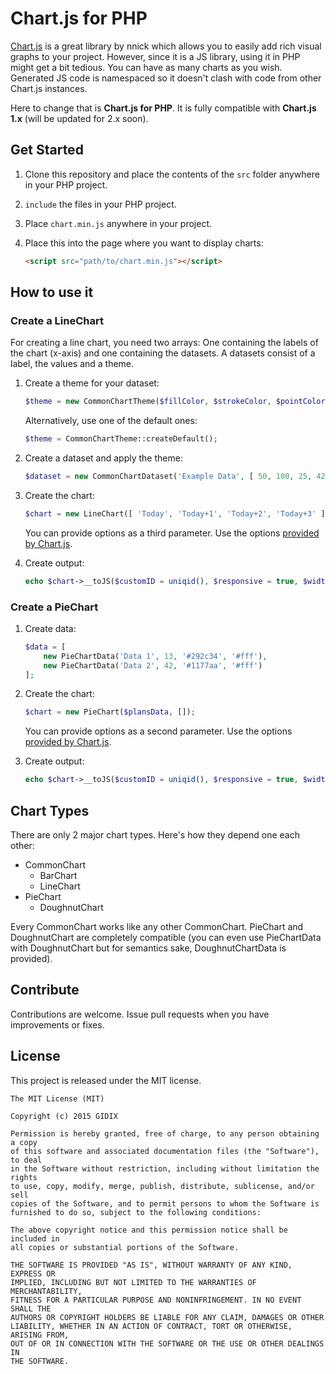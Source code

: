 # Chart.js for PHP

[Chart.js](https://github.com/nnnick/Chart.js) is a great library by nnick which allows you to easily add rich visual graphs to your project. However, since it is a JS library, using it in PHP might get a bit tedious. You can have as many charts as you wish. Generated JS code is namespaced so it doesn't clash with code from other Chart.js instances.

Here to change that is **Chart.js for PHP**. It is fully compatible with **Chart.js 1.x** (will be updated for 2.x soon).

## Get Started

1. Clone this repository and place the contents of the `src` folder anywhere in your PHP project.
2. `include` the files in your PHP project.
3. Place `chart.min.js` anywhere in your project.
4. Place this into the page where you want to display charts:
    
    ```html
    <script src="path/to/chart.min.js"></script>
    ```

## How to use it

### Create a LineChart

For creating a line chart, you need two arrays: One containing the labels of the chart (x-axis) and one containing the datasets. A datasets consist of a label, the values and a theme.

1. Create a theme for your dataset:
    
    ```php
    $theme = new CommonChartTheme($fillColor, $strokeColor, $pointColor, $pointStrokeColor, $pointHighlightFull, $pointHighlightStroke);
    ```
    
    Alternatively, use one of the default ones:
    
    ```php
    $theme = CommonChartTheme::createDefault();
    ```
2. Create a dataset and apply the theme:
    
    ```php
    $dataset = new CommonChartDataset('Example Data', [ 50, 100, 25, 42 ], $theme);
    ```
    
3. Create the chart:
    
    ```php
    $chart = new LineChart([ 'Today', 'Today+1', 'Today+2', 'Today+3' ], $dataset, []);
    ```
    
    You can provide options as a third parameter. Use the options [provided by Chart.js](http://www.chartjs.org/docs/#getting-started-global-chart-configuration).
    
4. Create output:
    
    ```php
    echo $chart->__toJS($customID = uniqid(), $responsive = true, $width = Chart::DEFAULT_WIDTH, $height = Chart::DEFAULT_HEIGHT);
    ```

### Create a PieChart
1. Create data:
    
    ```php
    $data = [
        new PieChartData('Data 1', 13, '#292c34', '#fff'),
        new PieChartData('Data 2', 42, '#1177aa', '#fff')
    ];
    ```
    
2. Create the chart:
    
    ```php
    $chart = new PieChart($plansData, []);
    ```
    
    You can provide options as a second parameter. Use the options [provided by Chart.js](http://www.chartjs.org/docs/#getting-started-global-chart-configuration).
    
3. Create output:
    
    ```php
    echo $chart->__toJS($customID = uniqid(), $responsive = true, $width = Chart::DEFAULT_WIDTH, $height = Chart::DEFAULT_HEIGHT);
    ```
    
## Chart Types
There are only 2 major chart types. Here's how they depend one each other:

- CommonChart
    - BarChart
    - LineChart
- PieChart
    - DoughnutChart

Every CommonChart works like any other CommonChart.
PieChart and DoughnutChart are completely compatible (you can even use PieChartData with DoughnutChart but for semantics sake, DoughnutChartData is provided).

## Contribute
Contributions are welcome. Issue pull requests when you have improvements or fixes.

## License
This project is released under the MIT license.

    The MIT License (MIT)
    
    Copyright (c) 2015 GIDIX
    
    Permission is hereby granted, free of charge, to any person obtaining a copy
    of this software and associated documentation files (the "Software"), to deal
    in the Software without restriction, including without limitation the rights
    to use, copy, modify, merge, publish, distribute, sublicense, and/or sell
    copies of the Software, and to permit persons to whom the Software is
    furnished to do so, subject to the following conditions:
    
    The above copyright notice and this permission notice shall be included in
    all copies or substantial portions of the Software.
    
    THE SOFTWARE IS PROVIDED "AS IS", WITHOUT WARRANTY OF ANY KIND, EXPRESS OR
    IMPLIED, INCLUDING BUT NOT LIMITED TO THE WARRANTIES OF MERCHANTABILITY,
    FITNESS FOR A PARTICULAR PURPOSE AND NONINFRINGEMENT. IN NO EVENT SHALL THE
    AUTHORS OR COPYRIGHT HOLDERS BE LIABLE FOR ANY CLAIM, DAMAGES OR OTHER
    LIABILITY, WHETHER IN AN ACTION OF CONTRACT, TORT OR OTHERWISE, ARISING FROM,
    OUT OF OR IN CONNECTION WITH THE SOFTWARE OR THE USE OR OTHER DEALINGS IN
    THE SOFTWARE.
